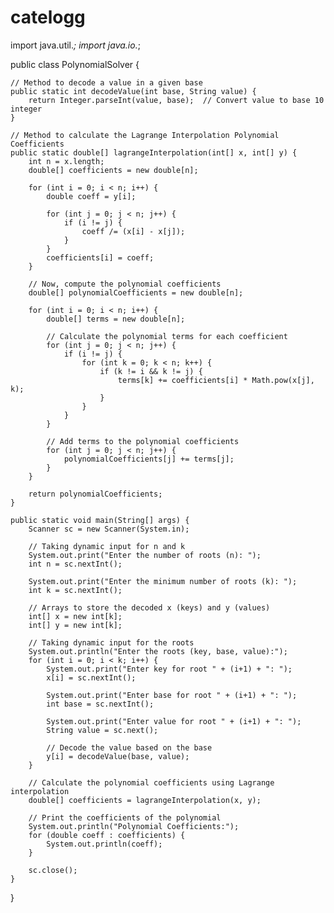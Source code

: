 # catelogg
import java.util.*;
import java.io.*;

public class PolynomialSolver {

    // Method to decode a value in a given base
    public static int decodeValue(int base, String value) {
        return Integer.parseInt(value, base);  // Convert value to base 10 integer
    }

    // Method to calculate the Lagrange Interpolation Polynomial Coefficients
    public static double[] lagrangeInterpolation(int[] x, int[] y) {
        int n = x.length;
        double[] coefficients = new double[n];

        for (int i = 0; i < n; i++) {
            double coeff = y[i];

            for (int j = 0; j < n; j++) {
                if (i != j) {
                    coeff /= (x[i] - x[j]);
                }
            }
            coefficients[i] = coeff;
        }

        // Now, compute the polynomial coefficients
        double[] polynomialCoefficients = new double[n];

        for (int i = 0; i < n; i++) {
            double[] terms = new double[n];

            // Calculate the polynomial terms for each coefficient
            for (int j = 0; j < n; j++) {
                if (i != j) {
                    for (int k = 0; k < n; k++) {
                        if (k != i && k != j) {
                            terms[k] += coefficients[i] * Math.pow(x[j], k);
                        }
                    }
                }
            }

            // Add terms to the polynomial coefficients
            for (int j = 0; j < n; j++) {
                polynomialCoefficients[j] += terms[j];
            }
        }

        return polynomialCoefficients;
    }

    public static void main(String[] args) {
        Scanner sc = new Scanner(System.in);

        // Taking dynamic input for n and k
        System.out.print("Enter the number of roots (n): ");
        int n = sc.nextInt();
        
        System.out.print("Enter the minimum number of roots (k): ");
        int k = sc.nextInt();

        // Arrays to store the decoded x (keys) and y (values)
        int[] x = new int[k];
        int[] y = new int[k];

        // Taking dynamic input for the roots
        System.out.println("Enter the roots (key, base, value):");
        for (int i = 0; i < k; i++) {
            System.out.print("Enter key for root " + (i+1) + ": ");
            x[i] = sc.nextInt();

            System.out.print("Enter base for root " + (i+1) + ": ");
            int base = sc.nextInt();

            System.out.print("Enter value for root " + (i+1) + ": ");
            String value = sc.next();

            // Decode the value based on the base
            y[i] = decodeValue(base, value);
        }

        // Calculate the polynomial coefficients using Lagrange interpolation
        double[] coefficients = lagrangeInterpolation(x, y);

        // Print the coefficients of the polynomial
        System.out.println("Polynomial Coefficients:");
        for (double coeff : coefficients) {
            System.out.println(coeff);
        }

        sc.close();
    }
}



